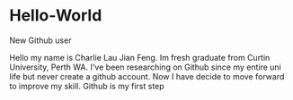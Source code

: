 # Hello-World
New Github user

Hello my name is Charlie Lau Jian Feng. Im fresh graduate from Curtin University, Perth WA. I've been researching on Github since my entire uni life but never create a github account. Now I have decide to move forward to improve my skill. Github is my first step
